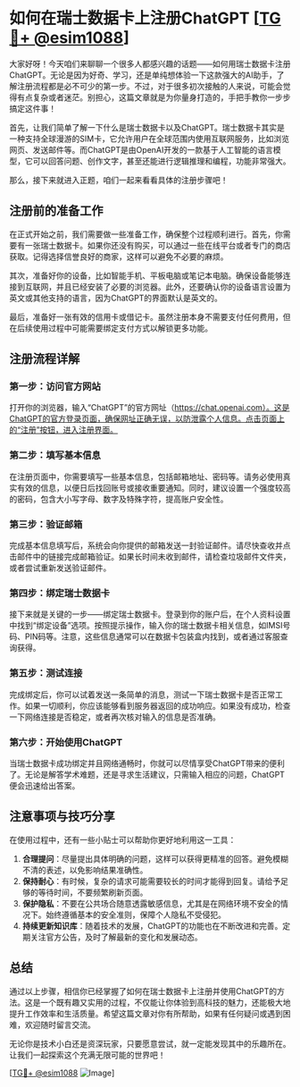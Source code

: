 # 如何在瑞士数据卡上注册ChatGPT [[TG💪+ @esim1088](https://t.me/s/esim1088)]

大家好呀！今天咱们来聊聊一个很多人都感兴趣的话题——如何用瑞士数据卡注册ChatGPT。无论是因为好奇、学习，还是单纯想体验一下这款强大的AI助手，了解注册流程都是必不可少的第一步。不过，对于很多初次接触的人来说，可能会觉得有点复杂或者迷茫。别担心，这篇文章就是为你量身打造的，手把手教你一步步搞定这件事！

首先，让我们简单了解一下什么是瑞士数据卡以及ChatGPT。瑞士数据卡其实是一种支持全球漫游的SIM卡，它允许用户在全球范围内使用互联网服务，比如浏览网页、发送邮件等。而ChatGPT是由OpenAI开发的一款基于人工智能的语言模型，它可以回答问题、创作文字，甚至还能进行逻辑推理和编程，功能非常强大。

那么，接下来就进入正题，咱们一起来看看具体的注册步骤吧！

## 注册前的准备工作

在正式开始之前，我们需要做一些准备工作，确保整个过程顺利进行。首先，你需要有一张瑞士数据卡。如果你还没有购买，可以通过一些在线平台或者专门的商店获取。记得选择信誉良好的商家，这样可以避免不必要的麻烦。

其次，准备好你的设备，比如智能手机、平板电脑或笔记本电脑。确保设备能够连接到互联网，并且已经安装了必要的浏览器。此外，还要确认你的设备语言设置为英文或其他支持的语言，因为ChatGPT的界面默认是英文的。

最后，准备好一张有效的信用卡或借记卡。虽然注册本身不需要支付任何费用，但在后续使用过程中可能需要绑定支付方式以解锁更多功能。

## 注册流程详解

### 第一步：访问官方网站

打开你的浏览器，输入“ChatGPT”的官方网址（https://chat.openai.com）。这是ChatGPT的官方登录页面，确保网址正确无误，以防泄露个人信息。点击页面上的“注册”按钮，进入注册界面。

### 第二步：填写基本信息

在注册页面中，你需要填写一些基本信息，包括邮箱地址、密码等。请务必使用真实有效的信息，以便日后找回账号或接收重要通知。同时，建议设置一个强度较高的密码，包含大小写字母、数字及特殊字符，提高账户安全性。

### 第三步：验证邮箱

完成基本信息填写后，系统会向你提供的邮箱发送一封验证邮件。请尽快查收并点击邮件中的链接完成邮箱验证。如果长时间未收到邮件，请检查垃圾邮件文件夹，或者尝试重新发送验证邮件。

### 第四步：绑定瑞士数据卡

接下来就是关键的一步——绑定瑞士数据卡。登录到你的账户后，在个人资料设置中找到“绑定设备”选项。按照提示操作，输入你的瑞士数据卡相关信息，如IMSI号码、PIN码等。注意，这些信息通常可以在数据卡包装盒内找到，或者通过客服查询获得。

### 第五步：测试连接

完成绑定后，你可以试着发送一条简单的消息，测试一下瑞士数据卡是否正常工作。如果一切顺利，你应该能够看到服务器返回的成功响应。如果没有成功，检查一下网络连接是否稳定，或者再次核对输入的信息是否准确。

### 第六步：开始使用ChatGPT

当瑞士数据卡成功绑定并且网络通畅时，你就可以尽情享受ChatGPT带来的便利了。无论是解答学术难题，还是寻求生活建议，只需输入相应的问题，ChatGPT便会迅速给出答案。

## 注意事项与技巧分享

在使用过程中，还有一些小贴士可以帮助你更好地利用这一工具：

1. **合理提问**：尽量提出具体明确的问题，这样可以获得更精准的回答。避免模糊不清的表述，以免影响结果准确性。
2. **保持耐心**：有时候，复杂的请求可能需要较长的时间才能得到回复。请给予足够的等待时间，不要频繁刷新页面。
3. **保护隐私**：不要在公共场合随意透露敏感信息，尤其是在网络环境不安全的情况下。始终遵循基本的安全准则，保障个人隐私不受侵犯。
4. **持续更新知识库**：随着技术的发展，ChatGPT的功能也在不断改进和完善。定期关注官方公告，及时了解最新的变化和发展动态。

## 总结

通过以上步骤，相信你已经掌握了如何在瑞士数据卡上注册并使用ChatGPT的方法。这是一个既有趣又实用的过程，不仅能让你体验到高科技的魅力，还能极大地提升工作效率和生活质量。希望这篇文章对你有所帮助，如果有任何疑问或遇到困难，欢迎随时留言交流。

无论你是技术小白还是资深玩家，只要愿意尝试，就一定能发现其中的乐趣所在。让我们一起探索这个充满无限可能的世界吧！

[[TG💪+ @esim1088](https://t.me/s/esim1088) ![Image](https://i.postimg.cc/4NQfJmqS/Snipaste-2025-05-13-00-14-12.png)]